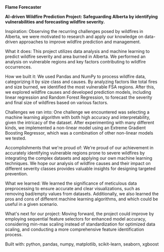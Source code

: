 **Flame Forecaster**

**AI-driven Wildfire Prediction Project: Safeguarding Alberta by identifying vulnerabilities and forecasting wildfire severity.**

Inspiration:
Observing the recurring challenges posed by wildfires in Alberta, we were motivated to research and apply our knowledge on data-driven approaches to improve wildfire prediction and management.

What it does:
This project utilizes data analysis and machine learning to predict wildfire severity and area burned in Alberta. We performed an analysis on vulnerable regions and key factors contributing to wildfire occurrences.

How we built it:
We used Pandas and NumPy to process wildfire data, categorizing it by size class and causes. By analyzing factors like total fires and size burned, we identified the most vulnerable FSA regions. After this, we explored wildfire causes and developed prediction models, including linear regression and Random Forest Regression, to forecast the severity and final size of wildfires based on various factors.

Challenges we ran into:
One challenge we encountered was selecting a machine learning algorithm with both high accuracy and interpretability, given the intricacy of the dataset. After experimenting with many different kinds, we implemented a non-linear model using an Extreme Gradient Boosting Regressor, which was a combination of other non-linear models we tested.

Accomplishments that we're proud of:
We're proud of our achievement in accurately identifying vulnerable regions prone to severe wildfires by integrating the complex datasets and applying our own machine learning techniques. We hope our analysis of wildfire causes and their impact on different severity classes provides valuable insights for designing targeted prevention.

What we learned:
We learned the significance of meticulous data preprocessing to ensure accurate and clear visualizations, such as removing bad/empty values from datasets. Additionally, we also learned the pros and cons of different machine learning algorithms, and which could be useful in a given scenario.

What's next for our project:
Moving forward, the project could improve by employing sequential feature selectors for enhanced model accuracy, considering min-max scaling instead of standardization for optimized data scaling, and conducting a more comprehensive feature identification process.

Built with:
python, pandas, numpy, matplotlib, scikit-learn, seaborn, xgboost
